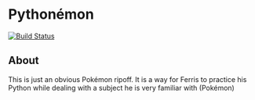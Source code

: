 # Pythonémon
[![Build Status](https://travis-ci.com/Ferrisx4/pythonemon.svg?branch=master)](https://travis-ci.com/Ferrisx4/pythonemon)

## About

This is just an obvious Pokémon ripoff. It is a way for Ferris to practice his Python while dealing with a subject he is very familiar with (Pokémon)
